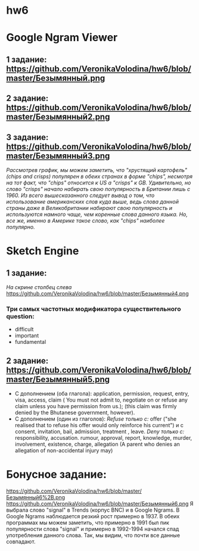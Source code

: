 # hw6
# Google Ngram Viewer
## 1 задание: https://github.com/VeronikaVolodina/hw6/blob/master/Безымянный.png
## 2 задание: https://github.com/VeronikaVolodina/hw6/blob/master/Безымянный2.png
## 3 задание: https://github.com/VeronikaVolodina/hw6/blob/master/Безымянный3.png 
*Рассмотрев график,  мы можем заметить, что "хрустящий картофель"(chips and crisps) популярен в обеих странах в форме "chips", несмотря на тот факт, что "chips" относится к US а "crisps" к GB. Удивительно, но слово "crisps" начало набирать свою популярность в Британии лишь с 1960. Из всего вышесказанного следует вывод о том, что использование американских слов куда выше, ведь слова данной страны даже в Великобритании набирают свою популярность и используются намного чаще, чем коренные слова данного языка. Но, все же, именно в Америке такое слово, как "chips" наиболее популярно.*
# Sketch Engine
## 1 задание:
*На скрине столбец слева* https://github.com/VeronikaVolodina/hw6/blob/master/Безымянный4.png
### Три самых частотных модификатора существительного question: 
+ difficult
+ important
+ fundamental
## 2 задание: https://github.com/VeronikaVolodina/hw6/blob/master/Безымянный5.png
+ С дополнением (оба глагола): application, permission, request, entry, visa, access, claim ( You must not admit to, negotiate on or 	refuse 	any claim unless you have permission from us.); (this claim was firmly 	denied 	by the Bhutanese government, however). 
+ С дополнением (один из глаголов): *Refuse только с:* offer ("she realised that to 	refuse 	his offer would only reinforce his current") и с consent, invitation, bail, admission, treatment , leave.
*Deny только с:*  responsibility, accusation. rumour, approval, report, knowledge, murder, involvement, existence, charge, allegation
(A parent who 	denies 	an allegation of non-accidental injury may) 
# Бонусное задание:
https://github.com/VeronikaVolodina/hw6/blob/master/Безымянный6%2B.png
https://github.com/VeronikaVolodina/hw6/blob/master/Безымянный6.png
Я выбрала слово "signal" в Trends (корпус BNC) и в Google Ngrams. В Google Ngrams наблюдается резкий рост примерно в 1937. В обеих программах мы можем заметить, что примерно в 1991 был пик популярности слова "signal" и примерно в 1992-1994 начался спад употребления данного слова. Так, мы видим, что почти все данные совпадают. 
